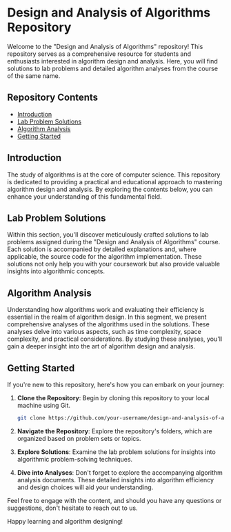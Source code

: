 # Design and Analysis of Algorithms Repository

Welcome to the "Design and Analysis of Algorithms" repository! This repository serves as a comprehensive resource for students and enthusiasts interested in algorithm design and analysis. Here, you will find solutions to lab problems and detailed algorithm analyses from the course of the same name.

## Repository Contents

- [Introduction](#introduction)
- [Lab Problem Solutions](#lab-problem-solutions)
- [Algorithm Analysis](#algorithm-analysis)
- [Getting Started](#getting-started)

## Introduction

The study of algorithms is at the core of computer science. This repository is dedicated to providing a practical and educational approach to mastering algorithm design and analysis. By exploring the contents below, you can enhance your understanding of this fundamental field.

## Lab Problem Solutions

Within this section, you'll discover meticulously crafted solutions to lab problems assigned during the "Design and Analysis of Algorithms" course. Each solution is accompanied by detailed explanations and, where applicable, the source code for the algorithm implementation. These solutions not only help you with your coursework but also provide valuable insights into algorithmic concepts.

## Algorithm Analysis

Understanding how algorithms work and evaluating their efficiency is essential in the realm of algorithm design. In this segment, we present comprehensive analyses of the algorithms used in the solutions. These analyses delve into various aspects, such as time complexity, space complexity, and practical considerations. By studying these analyses, you'll gain a deeper insight into the art of algorithm design and analysis.

## Getting Started

If you're new to this repository, here's how you can embark on your journey:

1. **Clone the Repository**: Begin by cloning this repository to your local machine using Git.

    ```bash
    git clone https://github.com/your-username/design-and-analysis-of-algorithms.git
    ```

2. **Navigate the Repository**: Explore the repository's folders, which are organized based on problem sets or topics.

3. **Explore Solutions**: Examine the lab problem solutions for insights into algorithmic problem-solving techniques.

4. **Dive into Analyses**: Don't forget to explore the accompanying algorithm analysis documents. These detailed insights into algorithm efficiency and design choices will aid your understanding.

Feel free to engage with the content, and should you have any questions or suggestions, don't hesitate to reach out to us.

Happy learning and algorithm designing!

